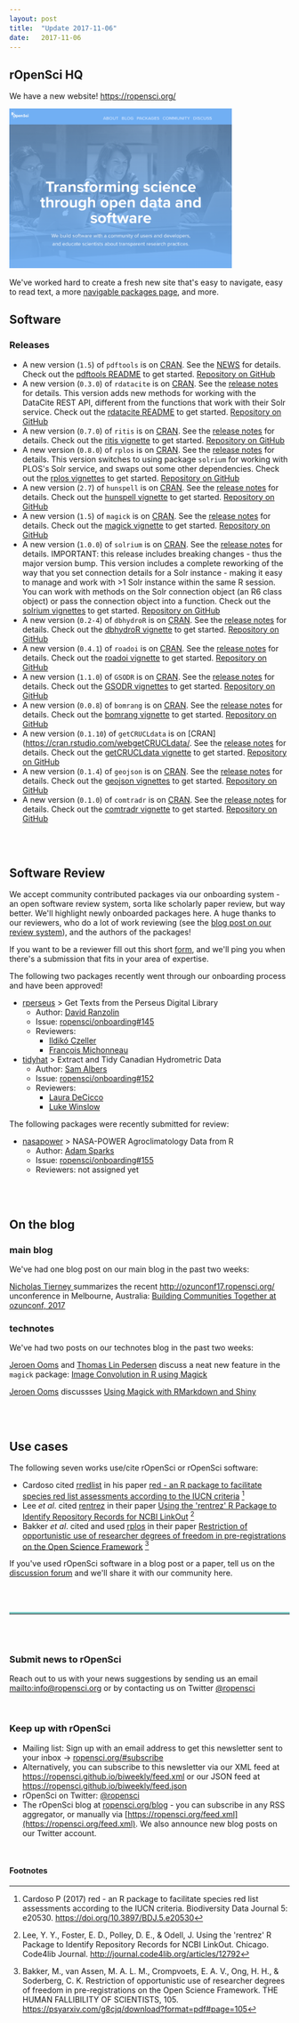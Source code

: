 ```yaml
---
layout: post
title:  "Update 2017-11-06"
date:   2017-11-06
---
```


## rOpenSci HQ

We have a new website! <https://ropensci.org/>

<img src="../assets/img/website.png" width="400">

We've worked hard to create a fresh new site that's easy to navigate, easy to read text,
a more [navigable packages page](https://ropensci.org/packages/), and more.


## Software

### Releases

* A new version (`1.5`) of `pdftools` is on [CRAN](https://cran.rstudio.com/web/packages/pdftools). See the [NEWS](https://cran.rstudio.com/web/packages/pdftools/NEWS) for details. Check out the [pdftools README](https://github.com/ropensci/pdftools#pdftools) to get started. [Repository on GitHub][pdftools]
* A new version (`0.3.0`) of `rdatacite` is on [CRAN](https://cran.rstudio.com/web/packages/rdatacite). See the [release notes](https://github.com/ropensci/rdatacite/releases/tag/v0.3.0) for details. This version adds new methods for working with the DataCite REST API, different from the functions that work with their Solr service. Check out the [rdatacite README](https://github.com/ropensci/rdatacite#rdatacite) to get started. [Repository on GitHub][rdatacite]
* A new version (`0.7.0`) of `ritis` is on [CRAN](https://cran.rstudio.com/web/packages/ritis). See the [release notes](https://github.com/ropensci/ritis/releases/tag/v0.7.0) for details. Check out the [ritis vignette](https://cran.rstudio.com/web/packages/ritis/vignettes/ritis_vignette.html) to get started. [Repository on GitHub][ritis]
* A new version (`0.8.0`) of `rplos` is on [CRAN](https://cran.rstudio.com/web/packages/rplos). See the [release notes](https://github.com/ropensci/rplos/releases/tag/v0.8.0) for details. This version switches to using package `solrium` for working with PLOS's Solr service, and swaps out some other dependencies. Check out the [rplos vignettes](https://cran.rstudio.com/web/packages/rplos/vignettes/) to get started. [Repository on GitHub][rplos]
* A new version (`2.7`) of `hunspell` is on [CRAN](https://cran.rstudio.com/web/packages/hunspell). See the [release notes](https://github.com/ropensci/hunspell/releases/tag/v2.7) for details. Check out the [hunspell vignette](https://cran.rstudio.com/web/packages/hunspell/vignettes/intro.html) to get started. [Repository on GitHub][hunspell]
* A new version (`1.5`) of `magick` is on [CRAN](https://cran.rstudio.com/web/packages/magick). See the [release notes](https://github.com/ropensci/magick/releases/tag/v1.5) for details. Check out the [magick vignette](https://cran.rstudio.com/web/packages/magick/vignettes/intro.html) to get started. [Repository on GitHub][magick]
* A new version (`1.0.0`) of `solrium` is on [CRAN](https://cran.rstudio.com/web/packages/solrium). See the [release notes](https://github.com/ropensci/solrium/releases/tag/v1.0.0) for details. IMPORTANT: this release includes breaking changes - thus the major version bump. This version includes a complete reworking of the way that you set connection details for a Solr instance - making it easy to manage and work with >1 Solr instance within the same R session. You can work with methods on the Solr connection object (an R6 class object) or pass the connection object into a function. Check out the [solrium vignettes](https://cran.rstudio.com/web/packages/solrium/vignettes/) to get started. [Repository on GitHub][solrium]
* A new version (`0.2-4`) of `dbhydroR` is on [CRAN](https://cran.rstudio.com/web/packages/dbhydroR). See the [release notes](https://github.com/ropenscilabs/dbhydroR/releases/tag/0.2-4) for details. Check out the [dbhydroR vignette](https://cran.rstudio.com/web/packages/dbhydroR/vignettes/dbhydroR.pdf) to get started. [Repository on GitHub][dbhydroR]
* A new version (`0.4.1`) of `roadoi` is on [CRAN](https://cran.rstudio.com/web/packages/roadoi). See the [release notes](https://github.com/ropensci/roadoi/releases/tag/v0.4.1) for details. Check out the [roadoi vignette](https://cran.rstudio.com/web/packages/roadoi/vignettes/intro.html) to get started. [Repository on GitHub][roadoi]
* A new version (`1.1.0`) of `GSODR` is on [CRAN](https://cran.rstudio.com/web/packages/GSODR). See the [release notes](https://github.com/ropensci/GSODR/releases/tag/v1.1.0) for details. Check out the [GSODR vignettes](https://cran.rstudio.com/web/packages/GSODR/vignettes/) to get started. [Repository on GitHub][GSODR]
* A new version (`0.0.8`) of `bomrang` is on [CRAN](https://cran.rstudio.com/web/packages/bomrang). See the [release notes](https://github.com/ropensci/bomrang/releases/tag/0.0.8) for details. Check out the [bomrang vignette](https://cran.rstudio.com/web/packages/bomrang/vignettes/bomrang.html) to get started. [Repository on GitHub][bomrang]
* A new version (`0.1.10`) of `getCRUCLdata` is on [CRAN](https://cran.rstudio.com/webgetCRUCLdata/. See the [release notes](https://github.com/ropensci/getCRUCLdata/releases/tag/0.1.10) for details. Check out the [getCRUCLdata vignette](https://cran.rstudio.com/web/packages/getCRUCLdata/vignettes/getCRUCLdata.html) to get started. [Repository on GitHub][getCRUCLdata]
* A new version (`0.1.4`) of `geojson` is on [CRAN](https://cran.rstudio.com/web/packages/geojson). See the [release notes](https://github.com/ropensci/geojson/releases/tag/v0.1.4) for details. Check out the [geojson vignettes](https://cran.rstudio.com/web/packages/geojson/vignettes/) to get started. [Repository on GitHub][geojson]
* A new version (`0.1.0`) of `comtradr` is on [CRAN](https://cran.rstudio.com/web/packages/comtradr). See the [release notes](https://github.com/ropensci/comtradr/releases/tag/v0.1.0) for details. Check out the [comtradr vignette](https://cran.rstudio.com/web/packages/comtradr/vignettes/comtradr-vignette.html) to get started. [Repository on GitHub][comtradr]

<br><br>

## Software Review

We accept community contributed packages via our onboarding system - an open software review system, sorta like scholarly paper review, but way better. We'll highlight newly onboarded packages here. A huge thanks to our reviewers, who do a lot of work reviewing (see the [blog post on our review system](https://ropensci.org/blog/2016/03/28/software-review)),
and the authors of the packages!

If you want to be a reviewer fill out this short [form](https://ropensci.org/onboarding/), and we'll ping you when there's a submission that fits in your area of expertise.


The following two packages recently went through our onboarding process and have been approved!

* [rperseus][] > Get Texts from the Perseus Digital Library
    * Author: [David Ranzolin](https://github.com/daranzolin)
    * Issue: [ropensci/onboarding#145](https://github.com/ropensci/onboarding/issues/145)
    * Reviewers:
        * [Ildikó Czeller](https://github.com/czeildi)
        * [François Michonneau](https://github.com/fmichonneau)
* [tidyhat][] > Extract and Tidy Canadian Hydrometric Data
    * Author: [Sam Albers](https://github.com/boshek)
    * Issue: [ropensci/onboarding#152](https://github.com/ropensci/onboarding/issues/152)
    * Reviewers:
        * [Laura DeCicco](https://github.com/ldecicco-USGS)
        * [Luke Winslow](https://github.com/lawinslow)


The following packages were recently submitted for review:

* [nasapower][] > NASA-POWER Agroclimatology Data from R
    * Author: [Adam Sparks](https://github.com/adamhsparks)
    * Issue: [ropensci/onboarding#155](https://github.com/ropensci/onboarding/issues/155)
    * Reviewers: not assigned yet


<br><br>


## On the blog

### main blog

We've had one blog post on our main blog in the past two weeks:

[Nicholas Tierney ](https://www.njtierney.com/) summarizes the recent <http://ozunconf17.ropensci.org/> unconference in Melbourne, Australia: [Building Communities Together at ozunconf, 2017](https://ropensci.org/blog/2017/10/31/ozunconf2017/)

### technotes

We've had two posts on our technotes blog in the past two weeks:

[Jeroen Ooms](https://ropensci.org/about/#team) and [Thomas Lin Pedersen](https://www.data-imaginist.com/) discuss a neat new feature in the `magick` package: [Image Convolution in R using Magick](https://ropensci.org/technotes/2017/11/02/image-convolve/)

[Jeroen Ooms](https://ropensci.org/about/#team) discussses [Using Magick with RMarkdown and Shiny](https://ropensci.org/technotes/2017/11/07/magick-knitr/)


<br><br>



## Use cases

The following seven works use/cite rOpenSci or rOpenSci software:

* Cardoso cited [rredlist][] in his paper [red - an R package to facilitate species red list assessments according to the IUCN criteria](https://doi.org/10.3897/BDJ.5.e20530) [^1]
* Lee _et al_. cited [rentrez][] in their paper [Using the 'rentrez' R Package to Identify Repository Records for NCBI LinkOut](http://journal.code4lib.org/articles/12792) [^2]
* Bakker _et al_. cited and used [rplos][] in their paper [Restriction of opportunistic use of researcher degrees of freedom in pre-registrations on the Open Science Framework](https://psyarxiv.com/g8cjq/download?format=pdf#page=105) [^3]

If you've used rOpenSci software in a blog post or a paper, tell us on the [discussion forum](https://discuss.ropensci.org/t/share-ropensci-package-citations-plz/515/11) and we'll share it with our community here.

<br><br>

<hr style="display: block; height: 1px; border: 0; border-top: 3px solid #7CCCC8; margin: 1em 0; padding: 0; ">

<br><br>


### Submit news to rOpenSci

Reach out to us with your news suggestions by sending us an email <mailto:info@ropensci.org> or by
contacting us on Twitter [@ropensci](https://twitter.com/ropensci)

<br>

### Keep up with rOpenSci

* Mailing list: Sign up with an email address to get this newsletter sent to your inbox -> [ropensci.org/#subscribe](https://ropensci.org/#subscribe)
* Alternatively, you can subscribe to this newsletter via our XML feed at <https://ropensci.github.io/biweekly/feed.xml> or our JSON feed at <https://ropensci.github.io/biweekly/feed.json>
* rOpenSci on Twitter: [@ropensci](https://twitter.com/ropensci)
* The rOpenSci blog at [ropensci.org/blog](https://ropensci.org/blog) - you can subscribe in any RSS aggregator, or manually via [https://ropensci.org/feed.xml](https://ropensci.org/feed.xml). We also announce new blog posts on our Twitter account.

<br>

#### Footnotes

[^1]: Cardoso P (2017) red - an R package to facilitate species red list assessments according to the IUCN criteria. Biodiversity Data Journal 5: e20530. <https://doi.org/10.3897/BDJ.5.e20530>
[^2]: Lee, Y. Y., Foster, E. D., Polley, D. E., & Odell, J. Using the 'rentrez' R Package to Identify Repository Records for NCBI LinkOut.
Chicago. Code4lib Journal. <http://journal.code4lib.org/articles/12792>

[^3]: Bakker, M., van Assen, M. A. L. M., Crompvoets, E. A. V., Ong, H. H., & Soderberg, C. K. Restriction of opportunistic use of researcher degrees of freedom in pre-registrations on the Open Science Framework. THE HUMAN FALLIBILITY OF SCIENTISTS, 105. <https://psyarxiv.com/g8cjq/download?format=pdf#page=105>


[taxize]: https://github.com/ropensci/taxize
[tidyhat]: https://github.com/bcgov/tidyhydat
[pdftools]: https://github.com/ropensci/pdftools
[rdatacite]: https://github.com/ropensci/rdatacite
[ritis]: https://github.com/ropensci/ritis
[rplos]: https://github.com/ropensci/rplos
[hunspell]: https://github.com/ropensci/hunspell
[magick]: https://github.com/ropensci/magick
[solrium]: https://github.com/ropensci/solrium
[dbhydroR]: https://github.com/ropenscilabs/dbhydroR
[roadoi]: https://github.com/ropensci/roadoi
[GSODR]: https://github.com/ropensci/GSODR
[bomrang]: https://github.com/ropensci/bomrang
[getCRUCLdata]: https://github.com/ropensci/getCRUCLdata
[geojson]: https://github.com/ropensci/geojson
[comtradr]: https://github.com/ropensci/comtradr
[rperseus]: https://github.com/ropensci/rperseus
[nasapower]: https://github.com/adamhsparks/nasapower
[rredlist]: https://github.com/ropensci/rredlist
[rentrez]: https://github.com/ropensci/rentrez


